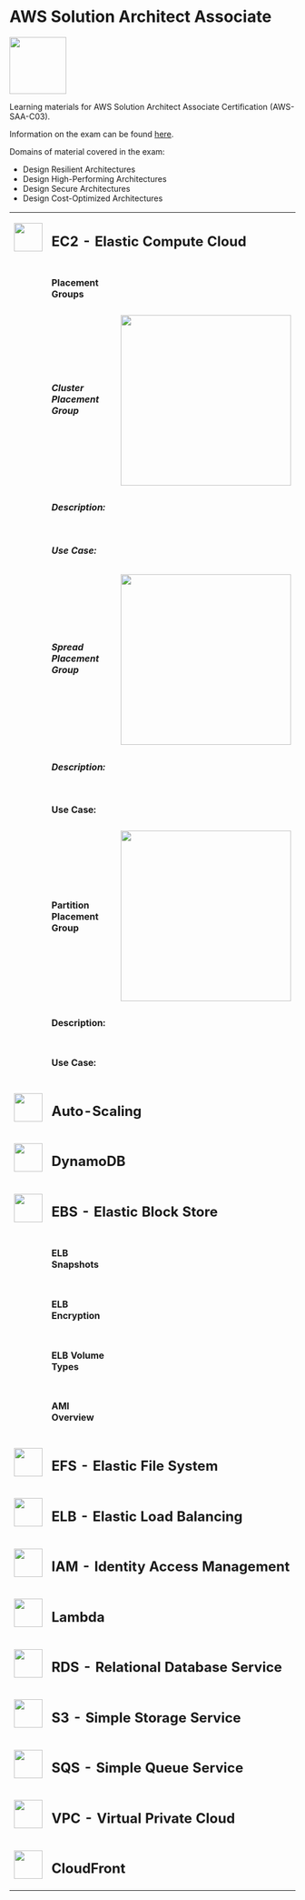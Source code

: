 # AWS Solution Architect Associate
<img src="https://images.credly.com/images/0e284c3f-5164-4b21-8660-0d84737941bc/twitter_thumb_201604_image.png" width="100" />

Learning materials for AWS Solution Architect Associate Certification (AWS-SAA-C03).

Information on the exam can be found [here](https://aws.amazon.com/certification/certified-solutions-architect-associate/).

Domains of material covered in the exam: 
* Design Resilient Architectures
* Design High-Performing Architectures
* Design Secure Architectures
* Design Cost-Optimized Architectures

<table>
<!--     <thead>
        <tr>
            <th>Icon</th>
            <th>Name</th>
            <th>Description</th>
        </tr>
    </thead> -->
    <tbody>
        <tr>
            <td colspan=1><img src="https://github.com/cgrundman/aws-saa-c03/blob/main/icons/EC2.png" width="50"/></td>
            <td colspan=2><h2>EC2 - Elastic Compute Cloud</h2></td>
        </tr>
        <tr>
            <td></td>
            <td><h4>Placement Groups</h4></td>
        <tr>
            <td></td>
            <td><h5>Cluster Placement Group</h5></td>
            <td><img src="https://github.com/cgrundman/aws-saa-c03/blob/main/images/cluster_placement_group.jpg" width="300"/></td>
        </tr>
        <tr>
            <td></td>
            <td><h5>Description:</h5></td>
            <td></td>
        </tr>
        <tr>
            <td></td>
            <td><h5>Use Case:</h5></td>
            <td></td>
        </tr>
        <tr>
            <td></td>
            <td><h5>Spread Placement Group</h5></td>
            <td><img src="https://github.com/cgrundman/aws-saa-c03/blob/main/images/spread_placement_group.jpg" width="300"/></td>
        </tr>
        <tr>
            <td></td>
            <td><h5>Description:</h5></td>
            <td></td>
        </tr>
        <tr>
            <td></td>
            <td><h4>Use Case:</h4></td>
            <td></td>
        </tr>
        <tr>
            <td></td>
            <td><h4>Partition Placement Group</h4></td>
            <td><img src="https://github.com/cgrundman/aws-saa-c03/blob/main/images/partition_placement_group.png" width="300"/></td>
        </tr>
        <tr>
            <td></td>
            <td><h4>Description:</h4></td>
            <td></td>
        </tr>
        <tr>
            <td></td>
            <td><h4>Use Case:</h4></td>
            <td></td>
        </tr>
        <tr>
            <td colspan=1><img src="https://github.com/cgrundman/aws-saa-c03/blob/main/icons/Auto-Scaling.png" width="50"/></td>
            <td colspan=2><h2>Auto-Scaling</h2></td>
        </tr>
        <tr>
            <td colspan=1><img src="https://github.com/cgrundman/aws-saa-c03/blob/main/icons/DynamoDB.png" width="50"/></td>
            <td colspan=2><h2>DynamoDB</h2></td>
        </tr>
        <tr>
            <td colspan=1><img src="https://github.com/cgrundman/aws-saa-c03/blob/main/icons/EBS.png" width="50"/></td>
            <td colspan=2><h2>EBS - Elastic Block Store</h2></td>
        </tr>
        <tr>
            <td></td>
            <td><h4>ELB Snapshots</h4></td>
            <td></td>
        </tr>
        <tr>
            <td></td>
            <td><h4>ELB Encryption</h4></td>
            <td></td>
        </tr>
        <tr>
            <td></td>
            <td><h4>ELB Volume Types</h4></td>
            <td></td>
        </tr>
        <tr>
            <td></td>
            <td><h4>AMI Overview</h4></td>
            <td></td>
        </tr>
        <tr>
            <td colspan=1><img src="https://github.com/cgrundman/aws-saa-c03/blob/main/icons/EFS.png" width="50"/></td>
            <td colspan=2><h2>EFS - Elastic File System</h2></td>
        </tr>
        <tr>
            <td colspan=1><img src="https://github.com/cgrundman/aws-saa-c03/blob/main/icons/ELB.png" width="50"/></td>
            <td colspan=2><h2>ELB - Elastic Load Balancing</h2></td>
        </tr>
        <tr>
            <td colspan=1><img src="https://github.com/cgrundman/aws-saa-c03/blob/main/icons/IAM.png" width="50"/></td>
            <td colspan=2><h2>IAM - Identity Access Management</h2></td>
        </tr>
        <tr>
            <td colspan=1><img src="https://github.com/cgrundman/aws-saa-c03/blob/main/icons/Lambda.png" width="50"/></td>
            <td colspan=2><h2>Lambda</h2></td>
        </tr>
        <tr>
            <td colspan=1><img src="https://github.com/cgrundman/aws-saa-c03/blob/main/icons/RDS.png" width="50"/></td>
            <td colspan=2><h2>RDS - Relational Database Service</h2></td>
        </tr>
        <tr>
            <td colspan=1><img src="https://github.com/cgrundman/aws-saa-c03/blob/main/icons/S3.png" width="50"/></td>
            <td colspan=2><h2>S3 - Simple Storage Service</h2></td>
        </tr>
        <tr>
            <td colspan=1><img src="https://github.com/cgrundman/aws-saa-c03/blob/main/icons/SQS.png" width="50"/></td>
            <td colspan=2><h2>SQS - Simple Queue Service</h2></td>
        </tr>
        <tr>
            <td colspan=1><img src="https://github.com/cgrundman/aws-saa-c03/blob/main/icons/VPC.png" width="50"/></td>
            <td colspan=2><h2>VPC - Virtual Private Cloud</h2></td>
        </tr>
        <tr>
            <td colspan=1><img src="https://github.com/cgrundman/aws-saa-c03/blob/main/icons/CloudFront.png" width="50"/></td>
            <td colspan=2><h2>CloudFront</h2></td>
        </tr>
    </tbody>
</table>
